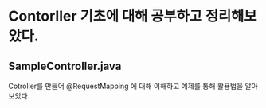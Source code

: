 # Contorller 기초에 대해 공부하고 정리해보았다.

      
## SampleController.java

Cotroller를 만들어 @RequestMapping 에 대해 이해하고 예제를 통해 활용법을 알아보았다.

            



